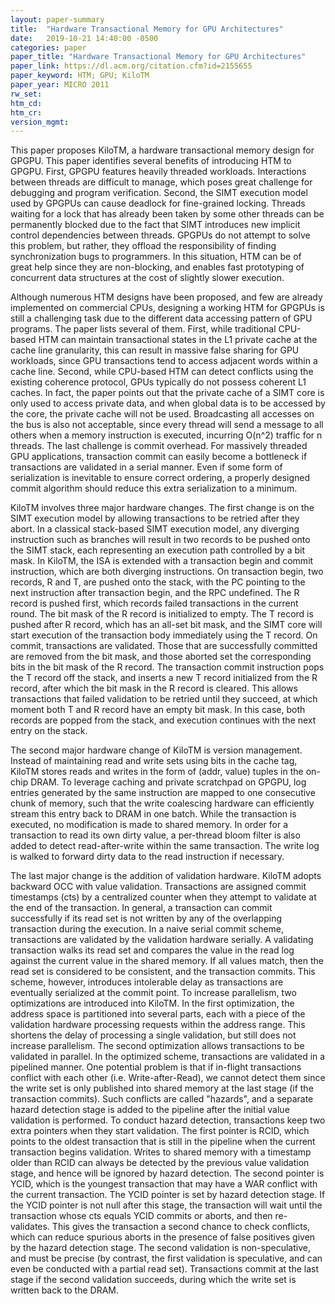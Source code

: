 ```yaml
---
layout: paper-summary
title:  "Hardware Transactional Memory for GPU Architectures"
date:   2019-10-21 14:40:00 -0500
categories: paper
paper_title: "Hardware Transactional Memory for GPU Architectures"
paper_link: https://dl.acm.org/citation.cfm?id=2155655
paper_keyword: HTM; GPU; KiloTM
paper_year: MICRO 2011
rw_set: 
htm_cd: 
htm_cr: 
version_mgmt: 
---
```


This paper proposes KiloTM, a hardware transactional memory design for GPGPU. This paper identifies several benefits
of introducing HTM to GPGPU. First, GPGPU features heavily threaded workloads. Interactions between threads are difficult
to manage, which poses great challenge for debugging and program verification. Second, the SIMT execution model used by 
GPGPUs can cause deadlock for fine-grained locking. Threads waiting for a lock that has already been taken by some other
threads can be permanently blocked due to the fact that SIMT introduces new implicit control dependencies between threads. 
GPGPUs do not attempt to solve this problem, but rather, they offload the responsibility of finding synchronization bugs 
to programmers. In this situation, HTM can be of great help since they are non-blocking, and enables fast prototyping
of concurrent data structures at the cost of slightly slower execution.

Although numerous HTM designs have been proposed, and few are already implemented on commercial CPUs, designing a working 
HTM for GPGPUs is still a challenging task due to the different data accessing pattern of GPU programs. The paper lists
several of them. First, while traditional CPU-based HTM can maintain transactional states in the L1 private cache at the 
cache line granularity, this can result in massive false sharing for GPU workloads, since GPU transactions tend to access 
adjacent words within a cache line. Second, while CPU-based HTM can detect conflicts using the existing coherence protocol,
GPUs typically do not possess coherent L1 caches. In fact, the paper points out that the private cache of a SIMT core is 
only used to access private data, and when global data is to be accessed by the core, the private cache will not 
be used. Broadcasting all accesses on the bus is also not acceptable, since every thread will send a message to all 
others when a memory instruction is executed, incurring O(n^2) traffic for n threads. The last challenge is commit overhead.
For massively threaded GPU applications, transaction commit can easily become a bottleneck if transactions are validated
in a serial manner. Even if some form of serialization is inevitable to ensure correct ordering, a properly designed commit 
algorithm should reduce this extra serialization to a minimum.

KiloTM involves three major hardware changes. The first change is on the SIMT execution model by allowing transactions to 
be retried after they abort. In a classical stack-based SIMT execution model, any diverging instruction such as branches
will result in two records to be pushed onto the SIMT stack, each representing an execution path controlled by a bit mask.
In KiloTM, the ISA is extended with a transaction begin and commit instruction, which are both diverging instructions. 
On transaction begin, two records, R and T, are pushed onto the stack, with the PC pointing to the next instruction after 
transaction begin, and the RPC undefined. The R record is pushed first, which records failed transactions in the current 
round. The bit mask of the R record is initialized to empty. The T record is pushed after R record, which has an all-set 
bit mask, and the SIMT core will start execution of the transaction body immediately using the T record. On commit, transactions 
are validated. Those that are successfully committed are removed from the bit mask, and those aborted set the corresponding
bits in the bit mask of the R record. The transaction commit instruction pops the T record off the stack, and inserts a 
new T record initialized from the R record, after which the bit mask in the R record is cleared. This allows transactions 
that failed validation to be retried until they succeed, at which moment both T and R record have an empty bit mask. In
this case, both records are popped from the stack, and execution continues with the next entry on the stack.

The second major hardware change of KiloTM is version management. Instead of maintaining read and write sets using bits
in the cache tag, KiloTM stores reads and writes in the form of (addr, value) tuples in the on-chip DRAM. To leverage 
caching and private scratchpad on GPGPU, log entries generated by the same instruction are mapped to one consecutive 
chunk of memory, such that the write coalescing hardware can efficiently stream this entry back to DRAM in one batch.
While the transaction is executed, no modification is made to shared memory. In order for a transaction to read its own
dirty value, a per-thread bloom filter is also added to detect read-after-write within the same transaction. The write log
is walked to forward dirty data to the read instruction if necessary.

The last major change is the addition of validation hardware. KiloTM adopts backward OCC with value validation. Transactions
are assigned commit timestamps (cts) by a centralized counter when they attempt to validate at the end of the transaction. 
In general, a transaction can commit successfully if its read set is not written by any of the overlapping transaction 
during the execution. In a naive serial commit scheme, transactions are validated by the validation hardware serially. A 
validating transaction walks its read set and compares the value in the read log against the current value in the shared 
memory. If all values match, then the read set is considered to be consistent, and the transaction commits. This scheme, 
however, introduces intolerable delay as transactions are eventually serialized at the commit point. To increase parallelism,
two optimizations are introduced into KiloTM. In the first optimization, the address space is partitioned into several
parts, each with a piece of the validation hardware processing requests within the address range. This shortens the 
delay of processing a single validation, but still does not increase parallelism. The second optimization allows transactions
to be validated in parallel. In the optimized scheme, transactions are validated in a pipelined manner. One potential problem 
is that if in-flight transactions conflict with each other (i.e. Write-after-Read), we cannot detect them since the write 
set is only published into shared memory at the last stage (if the transaction commits). Such conflicts are called "hazards",
and a separate hazard detection stage is added to the pipeline after the initial value validation is performed. To conduct
hazard detection, transactions keep two extra pointers when they start validation. The first pointer is RCID, which points 
to the oldest transaction that is still in the pipeline when the current transaction begins validation. Writes to shared 
memory with a timestamp older than RCID can always be detected by the previous value validation stage, and hence will be 
ignored by hazard detection. The second pointer is YCID, which is the youngest transaction that may have a WAR conflict
with the current transaction. The YCID pointer is set by hazard detection stage. If the YCID pointer is not null after 
this stage, the transaction will wait until the transaction whose cts equals YCID commits or aborts, and then re-validates. 
This gives the transaction a second chance to check conflicts, which can reduce spurious aborts in the presence of false
positives given by the hazard detection stage. The second validation is non-speculative, and must be precise (by contrast, 
the first validation is speculative, and can even be conducted with a partial read set). Transactions commit at the last
stage if the second validation succeeds, during which the write set is written back to the DRAM.

